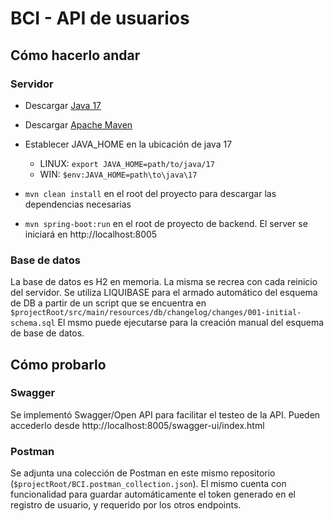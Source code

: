
# BCI - API de usuarios
## Cómo hacerlo andar
### Servidor
- Descargar [Java 17](https://adoptium.net/temurin/releases/?version=17)
- Descargar [Apache Maven](https://maven.apache.org/download.cgi)

- Establecer JAVA_HOME en la ubicación de java 17 
	- LINUX: `export JAVA_HOME=path/to/java/17`
	- WIN: `$env:JAVA_HOME=path\to\java\17`

- `mvn clean install` en el root del proyecto para descargar las dependencias necesarias

- `mvn spring-boot:run` en el root de proyecto de backend.
El server se iniciará en http://localhost:8005

### Base de datos
La base de datos es H2 en memoria. La misma se recrea con cada reinicio del servidor.
Se utiliza LIQUIBASE para el armado automático del esquema de DB a partir de un script que se encuentra en `$projectRoot/src/main/resources/db/changelog/changes/001-initial-schema.sql`
El msmo puede ejecutarse para la creación manual del esquema de base de datos.

## Cómo probarlo

### Swagger
Se implementó Swagger/Open API para facilitar el testeo de la API.
Pueden accederlo desde http://localhost:8005/swagger-ui/index.html

### Postman
Se adjunta una colección de Postman en este mismo repositorio (`$projectRoot/BCI.postman_collection.json`). 
El mismo cuenta con funcionalidad para guardar automáticamente el token generado en el registro de usuario, y requerido por los otros endpoints.
